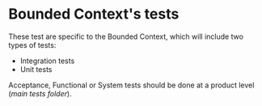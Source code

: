 # Bounded Context's tests

These test are specific to the Bounded Context, which will include two types of tests:

- Integration tests
- Unit tests

Acceptance, Functional or System tests should be done at a product level (_main tests folder_).
